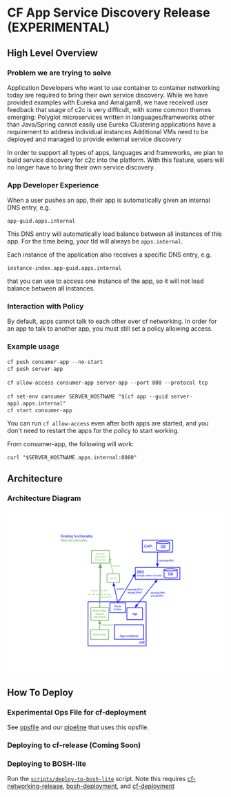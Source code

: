 # CF App Service Discovery Release (EXPERIMENTAL)


## High Level Overview

### Problem we are trying to solve
Application Developers who want to use container to container networking today are required to bring their own service discovery. While we have provided examples with Eureka and Amalgam8, we have received user feedback that usage of c2c is very difficult, with some common themes emerging:
Polyglot microservices written in languages/frameworks other than Java/Spring cannot easily use Eureka
Clustering applications have a requirement to address individual instances
Additional VMs need to be deployed and managed to provide external service discovery

In order to support all types of apps, languages and frameworks, we plan to build service discovery for c2c into the platform. With this feature, users will no longer have to bring their own service discovery. 

### App Developer Experience

When a user pushes an app, their app is automatically given an internal DNS entry, e.g.
```
app-guid.apps.internal
```
This DNS entry will automatically load balance between all instances of this app. For the time being, your tld will always be `apps.internal`.

Each instance of the application also receives a specific DNS entry, e.g.
```
instance-index.app-guid.apps.internal
```
that you can use to access one instance of the app, so it will not load balance between all instances.

### Interaction with Policy

By default, apps cannot talk to each other over cf networking. In order for an app to talk to another app, you must still set a policy allowing access. 

### Example usage

```
cf push consumer-app --no-start
cf push server-app

cf allow-access consumer-app server-app --port 808 --protocol tcp

cf set-env consumer SERVER_HOSTNAME "$(cf app --guid server-app).apps.internal"
cf start consumer-app
```

You can run `cf allow-access` even after both apps are started, and you don't need to restart the apps for the policy to start working.

From consumer-app, the following will work:
```
curl "$SERVER_HOSTNAME.apps.internal:8080"
```

## Architecture

### Architecture Diagram
![](architecture-diagram.png)

## How To Deploy

### Experimental Ops File for cf-deployment

See [opsfile](opsfiles/enable-service-discovery.yml) and our [pipeline](ci/pipelines/cf-app-sd.yml) that uses this opsfile.

### Deploying to cf-release (Coming Soon)

### Deploying to BOSH-lite
Run the [`scripts/deploy-to-bosh-lite`](scripts/deploy-to-bosh-lite) script. Note this requires [cf-networking-release](https://github.com/cloudfoundry/cf-networking-release), [bosh-deployment](https://github.com/cloudfoundry/bosh-deployment), and [cf-deployment](https://github.com/cloudfoundry/cf-deployment)
